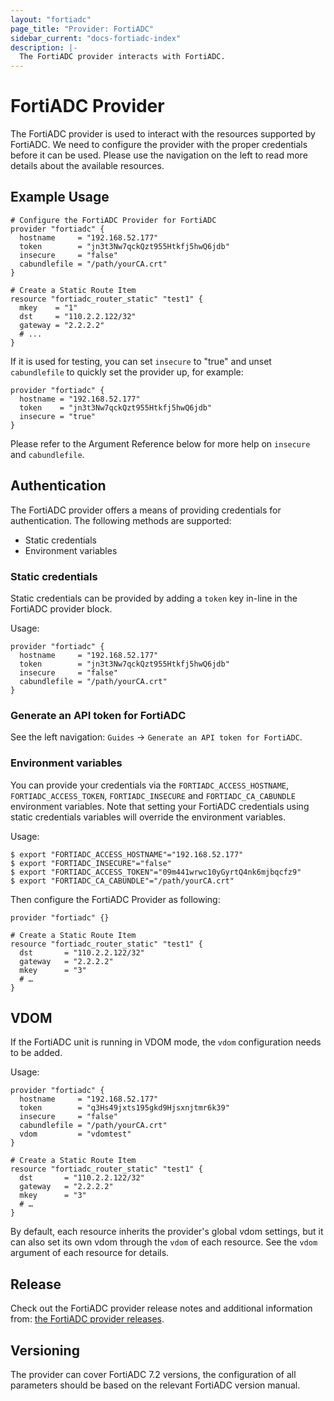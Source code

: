 ```yaml
---
layout: "fortiadc"
page_title: "Provider: FortiADC"
sidebar_current: "docs-fortiadc-index"
description: |-
  The FortiADC provider interacts with FortiADC.
---
```


# FortiADC Provider

The FortiADC provider is used to interact with the resources supported by FortiADC. We need to configure the provider with the proper credentials before it can be used. Please use the navigation on the left to read more details about the available resources.

## Example Usage

```hcl
# Configure the FortiADC Provider for FortiADC
provider "fortiadc" {
  hostname     = "192.168.52.177"
  token        = "jn3t3Nw7qckQzt955Htkfj5hwQ6jdb"
  insecure     = "false"
  cabundlefile = "/path/yourCA.crt"
}

# Create a Static Route Item
resource "fortiadc_router_static" "test1" {
  mkey    = "1"
  dst     = "110.2.2.122/32"
  gateway = "2.2.2.2"
  # ...
}
```

If it is used for testing, you can set `insecure` to "true" and unset `cabundlefile` to quickly set the provider up, for example:

```hcl
provider "fortiadc" {
  hostname = "192.168.52.177"
  token    = "jn3t3Nw7qckQzt955Htkfj5hwQ6jdb"
  insecure = "true"
}
```

Please refer to the Argument Reference below for more help on `insecure` and `cabundlefile`.

## Authentication

The FortiADC provider offers a means of providing credentials for authentication. The following methods are supported:

- Static credentials
- Environment variables

### Static credentials

Static credentials can be provided by adding a `token` key in-line in the FortiADC provider block.

Usage:

```hcl
provider "fortiadc" {
  hostname     = "192.168.52.177"
  token        = "jn3t3Nw7qckQzt955Htkfj5hwQ6jdb"
  insecure     = "false"
  cabundlefile = "/path/yourCA.crt"
}
```

### Generate an API token for FortiADC

See the left navigation: `Guides` -> `Generate an API token for FortiADC`.

### Environment variables

You can provide your credentials via the `FORTIADC_ACCESS_HOSTNAME`, `FORTIADC_ACCESS_TOKEN`, `FORTIADC_INSECURE` and `FORTIADC_CA_CABUNDLE` environment variables. Note that setting your FortiADC credentials using static credentials variables will override the environment variables.

Usage:

```shell
$ export "FORTIADC_ACCESS_HOSTNAME"="192.168.52.177"
$ export "FORTIADC_INSECURE"="false"
$ export "FORTIADC_ACCESS_TOKEN"="09m441wrwc10yGyrtQ4nk6mjbqcfz9"
$ export "FORTIADC_CA_CABUNDLE"="/path/yourCA.crt"
```

Then configure the FortiADC Provider as following:

```hcl
provider "fortiadc" {}

# Create a Static Route Item
resource "fortiadc_router_static" "test1" {
  dst       = "110.2.2.122/32"
  gateway   = "2.2.2.2"
  mkey      = "3"
  # …
}
```

## VDOM

If the FortiADC unit is running in VDOM mode, the `vdom` configuration needs to be added.

Usage:

```hcl
provider "fortiadc" {
  hostname     = "192.168.52.177"
  token        = "q3Hs49jxts195gkd9Hjsxnjtmr6k39"
  insecure     = "false"
  cabundlefile = "/path/yourCA.crt"
  vdom         = "vdomtest"
}

# Create a Static Route Item
resource "fortiadc_router_static" "test1" {
  dst       = "110.2.2.122/32"
  gateway   = "2.2.2.2"
  mkey      = "3"
  # …
}
```

By default, each resource inherits the provider's global vdom settings, but it can also set its own vdom through the `vdom` of each resource. See the `vdom` argument of each resource for details.



## Release
Check out the FortiADC provider release notes and additional information from: [the FortiADC provider releases](https://github.com/fortinetdev/terraform-provider-fortiadc/releases).

## Versioning

The provider can cover FortiADC 7.2 versions, the configuration of all parameters should be based on the relevant FortiADC version manual.
